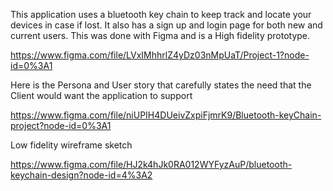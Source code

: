 This application uses a bluetooth key chain to keep track and locate your devices in case if lost. It also has a sign up and login page for both new and current users. This was done with Figma and is a High fidelity prototype.

https://www.figma.com/file/LVxIMhhrlZ4yDz03nMpUaT/Project-1?node-id=0%3A1

Here is the Persona and User story that carefully states the need that the Client would want the application to support

https://www.figma.com/file/niUPIH4DUeivZxpiFjmrK9/Bluetooth-keyChain-project?node-id=0%3A1


Low fidelity wireframe sketch

https://www.figma.com/file/HJ2k4hJk0RA012WYFyzAuP/bluetooth-keychain-design?node-id=4%3A2
